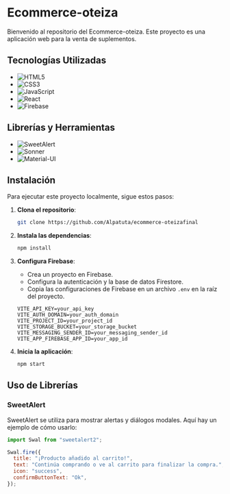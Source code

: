 # Ecommerce-oteiza

Bienvenido al repositorio del Ecommerce-oteiza. Este proyecto es una aplicación web para la venta de suplementos.

## Tecnologías Utilizadas

- ![HTML5](https://img.shields.io/badge/HTML5-E34F26?style=for-the-badge&logo=html5&logoColor=white)
- ![CSS3](https://img.shields.io/badge/CSS3-1572B6?style=for-the-badge&logo=css3&logoColor=white)
- ![JavaScript](https://img.shields.io/badge/JavaScript-F7DF1E?style=for-the-badge&logo=javascript&logoColor=black)
- ![React](https://img.shields.io/badge/React-20232A?style=for-the-badge&logo=react&logoColor=61DAFB)
- ![Firebase](https://img.shields.io/badge/Firebase-FFCA28?style=for-the-badge&logo=firebase&logoColor=black)

## Librerías y Herramientas

- ![SweetAlert](https://img.shields.io/badge/SweetAlert-FF6457?style=for-the-badge&logo=SweetAlert&logoColor=white)
- ![Sonner](https://img.shields.io/badge/Sonner-FFBF00?style=for-the-badge&logo=Sonner&logoColor=white)
- ![Material-UI](https://img.shields.io/badge/Material--UI-0081CB?style=for-the-badge&logo=material-ui&logoColor=white)

## Instalación

Para ejecutar este proyecto localmente, sigue estos pasos:

1. **Clona el repositorio**:

   ```sh
   git clone https://github.com/Alpatuta/ecommerce-oteizafinal

   ```

2. **Instala las dependencias**:

   ```sh
   npm install
   ```

3. **Configura Firebase**:

   - Crea un proyecto en Firebase.
   - Configura la autenticación y la base de datos Firestore.
   - Copia las configuraciones de Firebase en un archivo `.env` en la raíz del proyecto.

   ```env
   VITE_API_KEY=your_api_key
   VITE_AUTH_DOMAIN=your_auth_domain
   VITE_PROJECT_ID=your_project_id
   VITE_STORAGE_BUCKET=your_storage_bucket
   VITE_MESSAGING_SENDER_ID=your_messaging_sender_id
   VITE_APP_FIREBASE_APP_ID=your_app_id
   ```

4. **Inicia la aplicación**:
   ```sh
   npm start
   ```

## Uso de Librerías

### SweetAlert

SweetAlert se utiliza para mostrar alertas y diálogos modales. Aquí hay un ejemplo de cómo usarlo:

```javascript
import Swal from "sweetalert2";

Swal.fire({
  title: "¡Producto añadido al carrito!",
  text: "Continúa comprando o ve al carrito para finalizar la compra.",
  icon: "success",
  confirmButtonText: "Ok",
});
```
